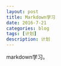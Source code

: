 ```yaml
---
layout: post
title: Markdown学习
date: 2016-7-21
categories: blog
tags: [计划]
description: 计划
---
```



markdown学习。